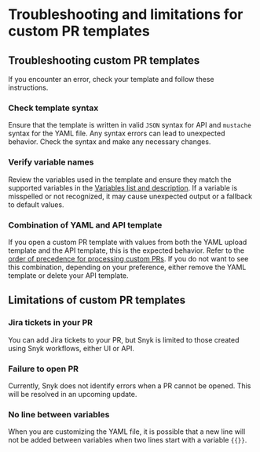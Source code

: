 # Troubleshooting and limitations for custom PR templates

## Troubleshooting custom PR templates

If you encounter an error, check your template and follow these instructions.

### Check template syntax

Ensure that the template is written in valid `JSON` syntax for API and `mustache` syntax for the YAML file. Any syntax errors can lead to unexpected behavior. Check the syntax and make any necessary changes. &#x20;

### Verify variable names

Review the variables used in the template and ensure they match the supported variables in the [Variables list and description](../../../../scan-with-snyk/pull-requests/snyk-fix-pull-or-merge-requests/customize-pr-templates/variables-list-and-description.md). If a variable is misspelled or not recognized, it may cause unexpected output or a fallback to default values.&#x20;

### Combination of YAML and API template

If you open a custom PR template with values from both the YAML upload template and the API template, this is the expected behavior. Refer to the [order of precedence for processing custom PRs](../../../../scan-with-snyk/pull-requests/snyk-fix-pull-or-merge-requests/customize-pr-templates/). If you do not want to see this combination, depending on your preference,  either remove the YAML  template or delete your API template.&#x20;

## Limitations of custom PR templates

### Jira tickets in your PR

You can add Jira tickets to your PR, but Snyk is limited to those created using Snyk workflows, either UI or API.

### Failure to open PR

Currently, Snyk does not identify errors when a PR cannot be opened. This will be resolved in an upcoming update.

### No line between variables

When you are customizing the YAML file, it is possible that a new line will not be added between variables when two lines start with a variable `{{}}`.

